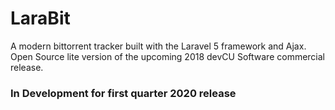 # LaraBit
A modern bittorrent tracker built with the Laravel 5 framework and Ajax. Open Source lite version of the upcoming 2018 devCU Software commercial release.

### In Development for first quarter 2020 release
